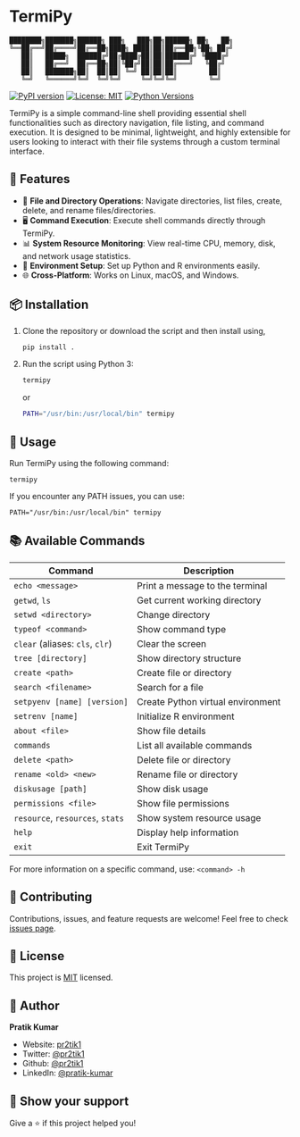 # TermiPy
```
████████╗███████╗██████╗ ███╗   ███╗██╗██████╗ ██╗   ██╗
╚══██╔══╝██╔════╝██╔══██╗████╗ ████║██║██╔══██╗╚██╗ ██╔╝
   ██║   █████╗  ██████╔╝██╔████╔██║██║██████╔╝ ╚████╔╝ 
   ██║   ██╔══╝  ██╔══██╗██║╚██╔╝██║██║██╔═══╝   ╚██╔╝  
   ██║   ███████╗██║  ██║██║ ╚═╝ ██║██║██║        ██║   
   ╚═╝   ╚══════╝╚═╝  ╚═╝╚═╝     ╚═╝╚═╝╚═╝        ╚═╝   
```

[![PyPI version](https://badge.fury.io/py/termipy.svg)](https://badge.fury.io/py/termipy)
[![License: MIT](https://img.shields.io/badge/License-MIT-yellow.svg)](https://opensource.org/licenses/MIT)
[![Python Versions](https://img.shields.io/pypi/pyversions/termipy.svg)](https://pypi.org/project/termipy/)


TermiPy is a simple command-line shell providing essential shell functionalities such as directory navigation, file listing, and command execution. It is designed to be minimal, lightweight, and highly extensible for users looking to interact with their file systems through a custom terminal interface.

## 🚀 Features

- 📂 **File and Directory Operations**: Navigate directories, list files, create, delete, and rename files/directories.
- 🖥️ **Command Execution**: Execute shell commands directly through TermiPy.
- 📊 **System Resource Monitoring**: View real-time CPU, memory, disk, and network usage statistics.
- 🐍 **Environment Setup**: Set up Python and R environments easily.
- 🌐 **Cross-Platform**: Works on Linux, macOS, and Windows.

## 📦 Installation
1. Clone the repository or download the script and then install using,

   ```bash
   pip install .
   ```

2. Run the script using Python 3:

   ```bash
   termipy
   ```

   or 

   ```bash
   PATH="/usr/bin:/usr/local/bin" termipy
   ```

## 🚀 Usage

Run TermiPy using the following command:

```shellscript
termipy
```

If you encounter any PATH issues, you can use:

```shellscript
PATH="/usr/bin:/usr/local/bin" termipy
```

## 📚 Available Commands

| Command | Description
|-----|-----
| `echo <message>` | Print a message to the terminal
| `getwd`, `ls` | Get current working directory
| `setwd <directory>` | Change directory
| `typeof <command>` | Show command type
| `clear` (aliases: `cls`, `clr`) | Clear the screen
| `tree [directory]` | Show directory structure
| `create <path>` | Create file or directory
| `search <filename>` | Search for a file
| `setpyenv [name] [version]` | Create Python virtual environment
| `setrenv [name]` | Initialize R environment
| `about <file>` | Show file details
| `commands` | List all available commands
| `delete <path>` | Delete file or directory
| `rename <old> <new>` | Rename file or directory
| `diskusage [path]` | Show disk usage
| `permissions <file>` | Show file permissions
| `resource`, `resources`, `stats` | Show system resource usage
| `help` | Display help information
| `exit` | Exit TermiPy


For more information on a specific command, use: `<command> -h`

## 🤝 Contributing

Contributions, issues, and feature requests are welcome! Feel free to check [issues page](https://github.com/pr2tik1/termipy/issues).

## 📝 License

This project is [MIT](https://opensource.org/licenses/MIT) licensed.

## 👤 Author

**Pratik Kumar**

- Website: [pr2tik1](https://bento.me/pr2tik1)
- Twitter: [@pr2tik1](https://twitter.com/pr2tik1)
- Github: [@pr2tik1](https://github.com/pr2tik1)
- LinkedIn: [@pratik-kumar](https://linkedin.com/in/pratik-kumar04)


## 🙏 Show your support

Give a ⭐️ if this project helped you!